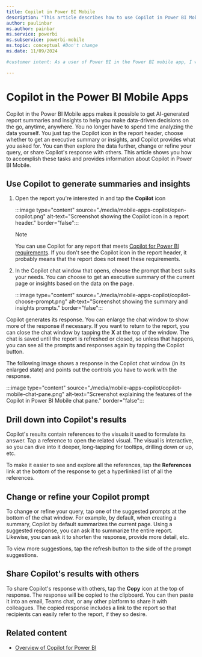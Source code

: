 ```yaml
---
title: Copilot in Power BI Mobile
description: "This article describes how to use Copilot in Power BI Mobile."
author: paulinbar
ms.author: painbar
ms.service: powerbi
ms.subservice: powerbi-mobile
ms.topic: conceptual #Don't change
ms.date: 11/09/2024

#customer intent: As a user of Power BI in the Power BI mobile app, I want to understand how I can use Copilot in Power BI Mobile to help me understand my reports quickly.

---
```


# Copilot in the Power BI Mobile Apps

Copilot in the Power BI Mobile apps makes it possible to get AI-generated report summaries and insights to help you make data-driven decisions on the go, anytime, anywhere. You no longer have to spend time analyzing the data yourself. You just tap the Copilot icon in the report header, choose whether to get an executive summary or insights, and Copilot provides what you asked for. You can then explore the data further, change or refine your query, or share Copilot's response with others. This article shows you how to accomplish these tasks and provides information about Copilot in Power BI Mobile.

## Use Copilot to generate summaries and insights

1. Open the report you're interested in and tap the **Copilot** icon

   :::image type="content" source="./media/mobile-apps-copilot/open-copilot.png" alt-text="Screenshot showing the Copilot icon in a report header." border="false":::

   > [!NOTE]
   > You can use Copilot for any report that meets [Copilot for Power BI requirements](../../create-reports/copilot-introduction.md). If you don't see the Copilot icon in the report header, it probably means that the report does not meet these requirements.

2. In the Copilot chat window that opens, choose the prompt that best suits your needs. You can choose to get an executive summary of the current page or insights based on the data on the page.

      :::image type="content" source="./media/mobile-apps-copilot/copilot-choose-prompt.png" alt-text="Screenshot showing the summary and insights prompts." border="false":::

Copilot generates its response. You can enlarge the chat window to show more of the response if necessary. If you want to return to the report, you can close the chat window by tapping the **X** at the top of the window. The chat is saved until the report is refreshed or closed, so unless that happens, you can see all the prompts and responses again by tapping the Copilot button.

The following image shows a response in the Copilot chat window (in its enlarged state) and points out the controls you have to work with the response.

:::image type="content" source="./media/mobile-apps-copilot/copilot-mobile-chat-pane.png" alt-text="Screenshot explaining the features of the Copilot in Power BI Mobile chat pane." border="false":::

## Drill down into Copilot's results

Copilot's results contain references to the visuals it used to formulate its answer. Tap a reference to open the related visual. The visual is interactive, so you can dive into it deeper, long-tapping for tooltips, drilling down or up, etc.

To make it easier to see and explore all the references, tap the **References** link at the bottom of the response to get a hyperlinked list of all the references.

## Change or refine your Copilot prompt

To change or refine your query, tap one of the suggested prompts at the bottom of the chat window. For example, by default, when creating a summary, Copilot by default summarizes the current page. Using a suggested response, you can ask it to summarize the entire report. Likewise, you can ask it to shorten the response, provide more detail, etc.

To view more suggestions, tap the refresh button to the side of the prompt suggestions.

## Share Copilot's results with others

To share Copilot's response with others, tap the **Copy** icon at the top of response. The response will be copied to the clipboard. You can then paste it into an email, Teams chat, or any other platform to share it with colleagues. The copied response includes a link to the report so that recipients can easily refer to the report, if they so desire.

## Related content

* [Overview of Copilot for Power BI](../../create-reports/copilot-introduction.md)